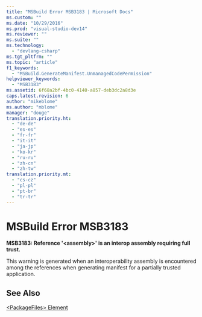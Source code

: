 ```yaml
---
title: "MSBuild Error MSB3183 | Microsoft Docs"
ms.custom: ""
ms.date: "10/29/2016"
ms.prod: "visual-studio-dev14"
ms.reviewer: ""
ms.suite: ""
ms.technology: 
  - "devlang-csharp"
ms.tgt_pltfrm: ""
ms.topic: "article"
f1_keywords: 
  - "MSBuild.GenerateManifest.UnmanagedCodePermission"
helpviewer_keywords: 
  - "MSB3183"
ms.assetid: 6f68a2bf-4bc0-4140-a857-deb3dc2a8d3e
caps.latest.revision: 6
author: "mikeblome"
ms.author: "mblome"
manager: "douge"
translation.priority.ht: 
  - "de-de"
  - "es-es"
  - "fr-fr"
  - "it-it"
  - "ja-jp"
  - "ko-kr"
  - "ru-ru"
  - "zh-cn"
  - "zh-tw"
translation.priority.mt: 
  - "cs-cz"
  - "pl-pl"
  - "pt-br"
  - "tr-tr"
---
```

# MSBuild Error MSB3183
**MSB3183: Reference '\<assembly>' is an interop assembly requiring full trust.**  
  
 This warning is generated when an interoperability assembly is encountered among the references when generating manifest for a partially trusted application.  
  
## See Also  
 [\<PackageFiles> Element](../deployment/packagefiles-element-bootstrapper.md)